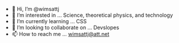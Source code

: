 - 👋 Hi, I’m @wimsattj
- 👀 I’m interested in ...                Science, theoretical physics, and technology
- 🌱 I’m currently learning ...           CSS
- 💞️ I’m looking to collaborate on ...    Devslopes
- 📫 How to reach me ...                  wimsattj@att.net

<!---
wimsattj/wimsattj is a ✨ special ✨ repository because its `README.md` (this file) appears on your GitHub profile.
You can click the Preview link to take a look at your changes.
--->
